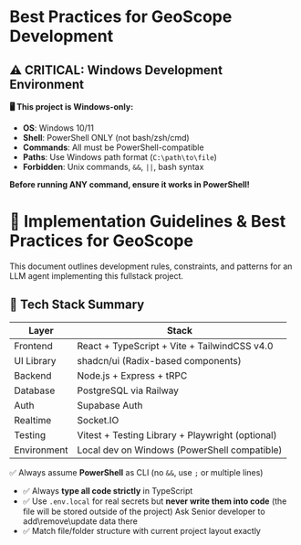 # Best Practices for GeoScope Development

## ⚠️ **CRITICAL: Windows Development Environment**

**🖥️ This project is Windows-only:**
- **OS**: Windows 10/11 
- **Shell**: PowerShell ONLY (not bash/zsh/cmd)
- **Commands**: All must be PowerShell-compatible
- **Paths**: Use Windows path format (`C:\path\to\file`)
- **Forbidden**: Unix commands, `&&`, `||`, bash syntax

**Before running ANY command, ensure it works in PowerShell!**

# 🤖 Implementation Guidelines & Best Practices for GeoScope

This document outlines development rules, constraints, and patterns for an LLM agent implementing this fullstack project.

## 🧰 Tech Stack Summary

| Layer        | Stack                                           |
|--------------|-------------------------------------------------|
| Frontend     | React + TypeScript + Vite + TailwindCSS v4.0    |
| UI Library   | shadcn/ui (Radix-based components)              |
| Backend      | Node.js + Express + tRPC                        |
| Database     | PostgreSQL via Railway                          |
| Auth         | Supabase Auth                                   |
| Realtime     | Socket.IO                                       |
| Testing      | Vitest + Testing Library + Playwright (optional)|
| Environment  | Local dev on Windows (PowerShell compatible)    |


 ✅ Always assume **PowerShell** as CLI (no `&&`, use `;` or multiple lines)
- ✅ Always **type all code strictly** in TypeScript
- ✅ Use `.env.local` for real secrets but **never write them into code** (the file will be stored outside of the project) Ask Senior developer to add\remove\update data there
- ✅ Match file/folder structure with current project layout exactly

